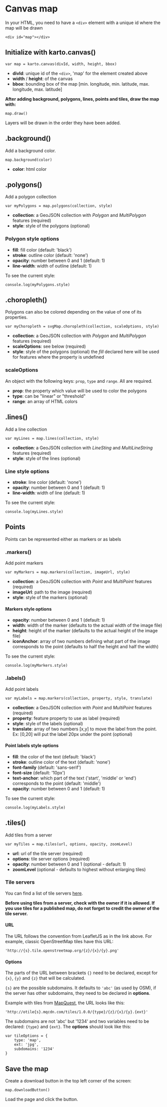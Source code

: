 # Canvas map

In your HTML, you need to have a ```<div>``` element with a unique id where the map will be drawn

```
<div id="map"></div>
```

## Initialize with karto.canvas()

```
var map = karto.canvas(divId, width, height, bbox)
```

- **divId**: unique id of the ```<div>```, 'map' for the element created above
- **width** / **height**: of the canvas
- **bbox**: bounding box of the map [min. longitude, min. latitude, max. longitude, max. latitude]

**After adding background, polygons, lines, points and tiles, draw the map with:**

```
map.draw()
```

Layers will be drawn in the order they have been added.

## .background()

Add a background color.

```
map.background(color)
```

- **color**: html color

## .polygons()

Add a polygon collection

```
var myPolygons = map.polygons(collection, style)
```

- **collection**: a GeoJSON collection with *Polygon* and *MultiPolygon* features (required)
- **style**: style of the polygons (optional)

### Polygon style options

- **fill**: fill color (default: 'black')
- **stroke**: outline color (default: 'none')
- **opacity**: number between 0 and 1 (default: 1)
- **line-width**: width of outline (default: 1)

To see the current style:

```
console.log(myPolygons.style)
```

## .choropleth()

Polygons can also be colored depending on the value of one of its properties.

```
var myChoropleth = svgMap.choropleth(collection, scaleOptions, style)
```

- **collection**: a GeoJSON collection with *Polygon* and *MultiPolygon* features (required)
- **scaleOptions**: see below (required)
- **style**: style of the polygons (optional) the *fill* declared here will be used for features where the property is undefined

### scaleOptions

An object with the following keys: ```prop```, ```type``` and ```range```. All are required.

- **prop**: the property which value will be used to color the polygons
- **type**: can be "linear" or "threshold"
- **range**: an array of HTML colors

## .lines()

Add a line collection

```
var myLines = map.lines(collection, style)
```

- **collection**: a GeoJSON collection with *LineSting* and *MultiLineString* features (required)
- **style**: style of the lines (optional)

### Line style options

- **stroke**: line color (default: 'none')
- **opacity**: number between 0 and 1 (default: 1)
- **line-width**: width of line (default: 1)

To see the current style:

```
console.log(myLines.style)
```

## Points

Points can be represented either as markers or as labels

### .markers()

Add point markers

```
var myMarkers = map.markers(collection, imageUrl, style)
```

- **collection**: a GeoJSON collection with *Point* and *MultiPoint* features (required)
- **imageUrl**: path to the image (required)
- **style**: style of the markers (optional)

#### Markers style options

- **opacity**: number between 0 and 1 (default: 1)
- **width**: width of the marker (defaults to the actual width of the image file)
- **height**: height of the marker (defaults to the actual height of the image file)
- **iconAnchor**: array of two numbers defining what part of the image corresponds to the point (defaults to half the height and half the width)

To see the current style:

```
console.log(myMarkers.style)
```

### .labels()

Add point labels

```
var myLabels = map.markers(collection, property, style, translate)
```

- **collection**: a GeoJSON collection with *Point* and *MultiPoint* features (required)
- **property**: feature property to use as label (required)
- **style**: style of the labels (optional)
- **translate**: array of two numbers [x,y] to move the label from the point. Ex: [0,20] will put the label 20px under the point (optional)

#### Point labels style options

- **fill**: the color of the text (default: 'black')
- **stroke**: outline color of the text (default: 'none')
- **font-family** (default: 'sans-serif')
- **font-size** (default: '10px') 
- **text-anchor**: which part of the text ('start', 'middle' or 'end') corresponds to the point (default: 'middle')
- **opacity**:  number between 0 and 1 (default: 1)

To see the current style:

```
console.log(myLabels.style)
```

## .tiles()

Add tiles from a server

```
var myTiles = map.tiles(url, options, opacity, zoomLevel)
```

- **url**: url of the tile server (required)
- **options**: tile server options (required)
- **opacity**: number between 0 and 1 (optional - default: 1)
- **zoomLevel** (optional - defaults to highest without enlarging tiles)

### Tile servers

You can find a list of tile servers [here](https://leaflet-extras.github.io/leaflet-providers/preview/).

**Before using tiles from a server, check with the owner if it is allowed. If you use tiles for a published map, do not forget to credit the owner of the tile server.**

#### URL

The URL follows the convention from LeafletJS as in the link above. For example, classic OpenStreetMap tiles have this URL:

```
'http://{s}.tile.openstreetmap.org/{z}/{x}/{y}.png'
```

#### Options

The parts of the URL between brackets ```{}``` need to be declared, except for ```{x}```, ```{y}``` and ```{z}``` that will be calculated.

```{s}``` are the possible subdomains. It defaults to ```'abc'``` (as used by OSM), if the server has other subdomains, they need to be declared in **options**.

Example with tiles from [MapQuest](http://www.mapquest.com/), the URL looks like this:

```
'http://otile{s}.mqcdn.com/tiles/1.0.0/{type}/{z}/{x}/{y}.{ext}'
```

The subdomains are not 'abc' but '1234' and two variables need to be declared: ```{type}``` and ```{ext}```. The **options** should look like this:

```
var tileOptions = {
	type: 'map',
	ext: 'jpg',
	subdomains: '1234'
}
```

## Save the map

Create a download button in the top left corner of the screen:

```
map.downloadButton()
```

Load the page and click the button.
```
